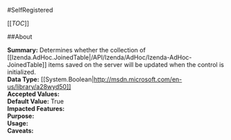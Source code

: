#SelfRegistered

[[_TOC_]]

##About

**Summary:** Determines whether the collection of [[Izenda.AdHoc.JoinedTable|/API/Izenda/AdHoc/Izenda-AdHoc-JoinedTable]] items saved on the server will be updated when the control is initialized.  
**Data Type:** [[System.Boolean|http://msdn.microsoft.com/en-us/library/a28wyd50]]  
**Accepted Values:**   
**Default Value:** True  
**Impacted Features:**   
**Purpose:**   
**Usage:**   
**Caveats:**   

